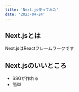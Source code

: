 ```yaml
---
title: 'Next.js使ってみた'
date: '2023-04-24'
---
```


## Next.jsとは
Next.jsはReactフレームワークです

## Next.jsのいいところ
- SSGが作れる
- 簡単